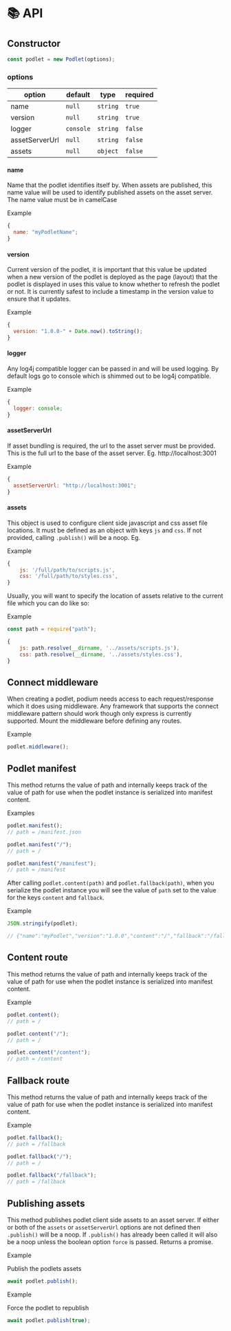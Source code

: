 # 📚 API

## Constructor

```js
const podlet = new Podlet(options);
```

### options

| option         | default   | type     | required |
| -------------- | --------- | -------- | -------- |
| name           | `null`    | `string` | `true`   |
| version        | `null`    | `string` | `true`   |
| logger         | `console` | `string` | `false`  |
| assetServerUrl | `null`    | `string` | `false`  |
| assets         | `null`    | `object` | `false`  |

#### name

Name that the podlet identifies itself by. When assets are published, this name
value will be used to identify published assets on the asset server. The name
value must be in camelCase

Example

```js
{
  name: "myPodletName";
}
```

#### version

Current version of the podlet, it is important that this value be updated when a
new version of the podlet is deployed as the page (layout) that the podlet is
displayed in uses this value to know whether to refresh the podlet or not. It is
currently safest to include a timestamp in the version value to ensure that it
updates.

Example

```js
{
  version: "1.0.0-" + Date.now().toString();
}
```

#### logger

Any log4j compatible logger can be passed in and will be used logging. By
default logs go to console which is shimmed out to be log4j compatible.

Example

```js
{
  logger: console;
}
```

#### assetServerUrl

If asset bundling is required, the url to the asset server must be provided.
This is the full url to the base of the asset server. Eg. http://localhost:3001

Example

```js
{
  assetServerUrl: "http://localhost:3001";
}
```

#### assets

This object is used to configure client side javascript and css asset file
locations. It must be defined as an object with keys `js` and `css`. If not
provided, calling `.publish()` will be a noop. Eg.

Example

```js
{
    js: '/full/path/to/scripts.js',
    css: '/full/path/to/styles.css',
}
```

Usually, you will want to specify the location of assets relative to the current
file which you can do like so:

Example

```js
const path = require("path");
```

```js
{
    js: path.resolve(__dirname, '../assets/scripts.js'),
    css: path.resolve(__dirname, '../assets/styles.css'),
}
```

## Connect middleware

When creating a podlet, podium needs access to each request/response which it
does using middleware. Any framework that supports the connect middleware
pattern should work though only express is currently supported. Mount the
middleware before defining any routes.

Example

```js
podlet.middleware();
```

## Podlet manifest

This method returns the value of path and internally keeps track of the value of
path for use when the podlet instance is serialized into manifest content.

Examples

```js
podlet.manifest();
// path = /manifest.json

podlet.manifest("/");
// path = /

podlet.manifest("/manifest");
// path = /manifest
```

After calling `podlet.content(path)` and `podlet.fallback(path)`, when you
serialize the podlet instance you will see the value of `path` set to the value
for the keys `content` and `fallback`.

Example

```js
JSON.stringify(podlet);

// {"name":"myPodlet","version":"1.0.0","content":"/","fallback":"/fallback","assets":{"js":"","css":""},"proxy":{}}
```

## Content route

This method returns the value of path and internally keeps track of the value of
path for use when the podlet instance is serialized into manifest content.

Example

```js
podlet.content();
// path = /

podlet.content("/");
// path = /

podlet.content("/content");
// path = /content
```

## Fallback route

This method returns the value of path and internally keeps track of the value of
path for use when the podlet instance is serialized into manifest content.

Example

```js
podlet.fallback();
// path = /fallback

podlet.fallback("/");
// path = /

podlet.fallback("/fallback");
// path = /fallback
```

## Publishing assets

This method publishes podlet client side assets to an asset server. If either or
both of the `assets` or `assetServerUrl` options are not defined then
`.publish()` will be a noop. If `.publish()` has already been called it will
also be a noop unless the boolean option `force` is passed. Returns a promise.

Example

Publish the podlets assets

```js
await podlet.publish();
```

Example

Force the podlet to republish

```js
await podlet.publish(true);
```
